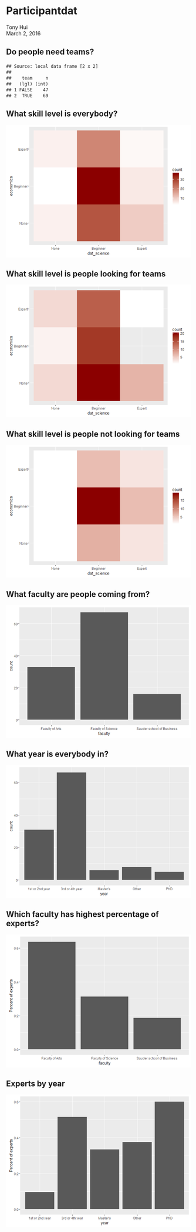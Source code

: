 # Participantdat
Tony Hui  
March 2, 2016  





## Do people need teams?


```
## Source: local data frame [2 x 2]
## 
##    team     n
##   (lgl) (int)
## 1 FALSE    47
## 2  TRUE    69
```

## What skill level is everybody?

![](participant_data_files/figure-html/unnamed-chunk-4-1.png)

## What skill level is people looking for teams

![](participant_data_files/figure-html/unnamed-chunk-5-1.png)

## What skill level is people not looking for teams

![](participant_data_files/figure-html/unnamed-chunk-6-1.png)

## What faculty are people coming from?

![](participant_data_files/figure-html/unnamed-chunk-7-1.png)

## What year is everybody in?

![](participant_data_files/figure-html/unnamed-chunk-8-1.png)

## Which faculty has highest percentage of experts?

![](participant_data_files/figure-html/unnamed-chunk-9-1.png)

## Experts by year

![](participant_data_files/figure-html/unnamed-chunk-10-1.png)

